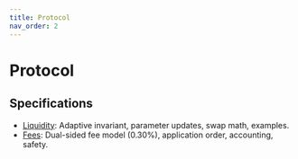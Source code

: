 ```yaml
---
title: Protocol
nav_order: 2
---
```


# Protocol

## Specifications
- [Liquidity](./liquidity.md): Adaptive invariant, parameter updates, swap math, examples.
- [Fees](./fee.md): Dual-sided fee model (0.30%), application order, accounting, safety.

